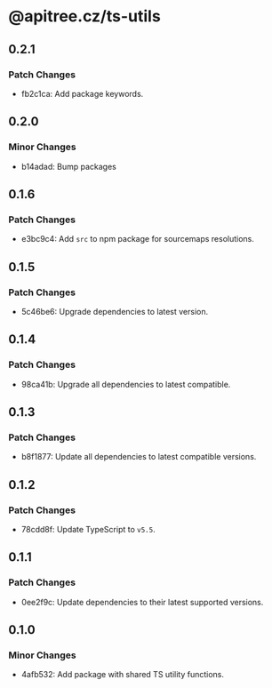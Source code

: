 # @apitree.cz/ts-utils

## 0.2.1

### Patch Changes

- fb2c1ca: Add package keywords.

## 0.2.0

### Minor Changes

- b14adad: Bump packages

## 0.1.6

### Patch Changes

- e3bc9c4: Add `src` to npm package for sourcemaps resolutions.

## 0.1.5

### Patch Changes

- 5c46be6: Upgrade dependencies to latest version.

## 0.1.4

### Patch Changes

- 98ca41b: Upgrade all dependencies to latest compatible.

## 0.1.3

### Patch Changes

- b8f1877: Update all dependencies to latest compatible versions.

## 0.1.2

### Patch Changes

- 78cdd8f: Update TypeScript to `v5.5`.

## 0.1.1

### Patch Changes

- 0ee2f9c: Update dependencies to their latest supported versions.

## 0.1.0

### Minor Changes

- 4afb532: Add package with shared TS utility functions.
